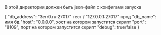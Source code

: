 В этой директории должен быть json-файл с конфигами запуска  

{
  "db_address": "3err0.ru:27017" тест / "127.0.0.1:27017" прод 
  "db_name": имя бд 
  "host": "0.0.0.0", хост на котором запустится скрипт
  "port": "8109", порт на котором запустится скрипт
  "debug": true/false 
}